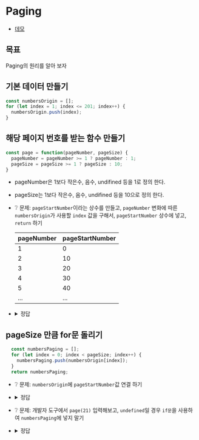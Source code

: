 # Paging

* [데모](https://ovdncids.github.io/javascript-curriculum/paging)

## 목표
Paging의 원리를 알아 보자

## 기본 데이터 만들기
```js
const numbersOrigin = [];
for (let index = 1; index <= 201; index++) {
  numbersOrigin.push(index);
}
```

## 해당 페이지 번호를 받는 함수 만들기
```js
const page = function(pageNumber, pageSize) {
  pageNumber = pageNumber >= 1 ? pageNumber : 1;
  pageSize = pageSize >= 1 ? pageSize : 10;
}
```
* pageNumber은 1보다 작은수, 음수, undifined 등을 1로 정의 한다.
* pageSize는 1보다 작은수, 음수, undifined 등을 10으로 정의 한다.
* ❔ 문제: `pageStartNumber`이라는 상수를 만들고, `pageNumber` 변화에 따른 `numbersOrigin`가 사용할 `index` 값을 구해서, `pageStartNumber` 상수에 넣고, `return` 하기

  | pageNumber | pageStartNumber |
  |---|:---|
  | 1 | 0 |
  | 2 | 10 |
  | 3 | 20 |
  | 4 | 30 |
  | 5 | 40 |
  | ... | ... |
* <details><summary>정답</summary>

  ```js
  const pageStartNumber = (pageNumber - 1) * pageSize;
  return;
  ```
</details>

## pageSize 만큼 for문 돌리기
```js
  const numbersPaging = [];
  for (let index = 0; index < pageSize; index++) {
    numbersPaging.push(numbersOrigin[index]);
  }
  return numbersPaging;
```
* ❔ 문제: `numbersOrigin`에 `pageStartNumber`값 연결 하기
* <details><summary>정답</summary>

  ```js
  numbersPaging.push(numbersOrigin[pageStartNumber + index]);
  ```
</details>

* ❔ 문제: 개발자 도구에서 `page(21)` 입력해보고, `undefined`일 경우 `if문`을 사용하여 `numbersPaging`에 넣지 말기
* <details><summary>정답</summary>

  ```js
  if (numbersOrigin[pageStartNumber + index]) {
    numbersPaging.push(numbersOrigin[pageStartNumber + index]);
  }
  ```
</details>

